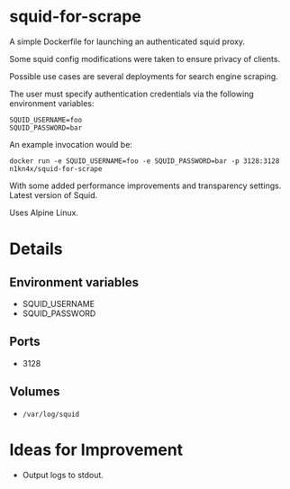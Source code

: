 squid-for-scrape
========================

A simple Dockerfile for launching an authenticated squid proxy.

Some squid config modifications were taken to ensure privacy of clients.

Possible use cases are several deployments for search engine scraping.

The user must specify authentication credentials via the following environment variables:

```
SQUID_USERNAME=foo
SQUID_PASSWORD=bar
```

An example invocation would be:

```
docker run -e SQUID_USERNAME=foo -e SQUID_PASSWORD=bar -p 3128:3128 n1kn4x/squid-for-scrape
```

With some added performance improvements and transparency settings.
Latest version of Squid.

Uses Alpine Linux.

Details
=======

Environment variables
---------------------

* SQUID_USERNAME
* SQUID_PASSWORD

Ports
-----

* 3128

Volumes
-------

* `/var/log/squid`

Ideas for Improvement
=====================
* Output logs to stdout.
